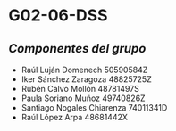 # G02-06-DSS

## *Componentes del grupo* ##
 * Raúl Luján Domenech 50590584Z
 * Iker Sánchez Zaragoza 48825725Z
 * Rubén Calvo Mollón 48781497S
 * Paula Soriano Muñoz 49740826Z
 * Santiago Nogales Chiarenza 74011341D
 * Raúl López Arpa 48681442X
